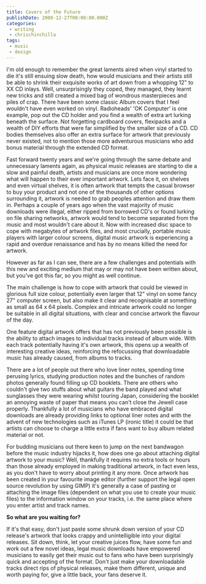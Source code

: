 ```yaml
---
title: Covers of the Future
publishDate: 2009-12-27T00:00:00.000Z
categories:
 - writing
 - chrischinchilla
tags: 
 - music 
 - design
---
```


I'm old enough to remember the great laments aired when vinyl started to die it's still ensuing slow death, how would musicians and their artists still be able to shrink their exquisite works of art down from a whopping 12" to XX CD inlays. Well, unsurprisingly they coped, they managed, they learnt new tricks and still created a mixed bag of wondrous masterpieces and piles of crap. There have been some classic Album covers that I feel wouldn't have even worked on vinyl. Radioheads' 'OK Computer' is one example, pop out the CD holder and you find a wealth of extra art lurking beneath the surface. Not forgetting cardboard covers, flexipacks and a wealth of DIY efforts that were far simplified by the smaller size of a CD. CD bodies themselves also offer an extra surface for artwork that previously never existed, not to mention those more adventurous musicians who add bonus material through the extended CD format.

Fast forward twenty years and we're going through the same debate and unnecessary laments again, as physical music releases are starting to die a slow and painful death, artists and musicians are once more wondering what will happen to their ever important artwork. Lets face it, on shelves and even virtual shelves, it is often artwork that tempts the casual browser to buy your product and not one of the thousands of other options surrounding it, artwork is needed to grab peoples attention and draw them in. Perhaps a couple of years ago when the vast majority of music downloads were illegal, either ripped from borrowed CD's or found lurking on file sharing networks, artwork would tend to become separated from the music and most wouldn't care about it. Now with increased disc space to cope with megabytes of artwork files, and most crucially, portable music players with larger colour screens, digital music artwork is experiencing a rapid and overdue renaissance and has by no means killed the need for artwork.

However as far as I can see, there are a few challenges and potentials with this new and exciting medium that may or may not have been written about, but you've got this far, so you might as well continue.

The main challenge is how to cope with artwork that could be viewed in glorious full size colour, potentially even larger that 12" vinyl on some fancy 27" computer screen, but also make it clear and recognisable at something as small as 64 x 64 pixels. Complex and intricate artwork could no longer be suitable in all digital situations, with clear and concise artwork the flavour of the day.

One feature digital artwork offers that has not previously been possible is the ability to attach images to individual tracks instead of album wide. With each track potentially having it's own artwork, this opens up a wealth of interesting creative ideas, reinforcing the refocussing that downloadable music has already caused, from albums to tracks.

There are a lot of people out there who love liner notes, spending time perusing lyrics, studying production notes and the bunches of random photos generally found filling up CD booklets. There are others who couldn't give two stuffs about what guitars the band played and what sunglasses they were wearing whilst touring Japan, considering the booklet an annoying waste of paper that means you can't close the Jewell case properly. Thankfully a lot of musicians who have embraced digital downloads are already providing links to optional liner notes and with the advent of new technologies such as iTunes LP (ironic title) it could be that artists can choose to charge a little extra if fans want to buy album related material or not.

For budding musicians out there keen to jump on the next bandwagon before the music industry hijacks it, how does one go about attaching digital artwork to your music? Well, thankfully it requires no extra tools or hours than those already employed in making traditional artwork, in fact even less, as you don't have to worry about printing it any more. Once artwork has been created in your favourite image editor (further support the legal open source revolution by using GIMP) it's generally a case of pasting or attaching the image files (dependent on what you use to create your music files) to the information window on your tracks, i.e. the same place where you enter artist and track names.

**So what are you waiting for?**

If it's that easy, don't just paste some shrunk down version of your CD release's artwork that looks crappy and unintelligible into your digital releases. Sit down, think, let your creative juices flow, have some fun and work out a few novel ideas, legal music downloads have empowered musicians to easily get their music out to fans who have been surprisingly quick and accepting of the format. Don't just make your downloadable tracks direct rips of physical releases, make them different, unique and worth paying for, give a little back, your fans deserve it.
